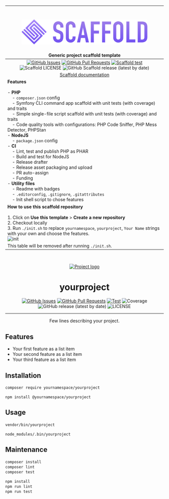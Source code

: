 [//]: # (#;< META)




| <h1 align="center"> <img src="docs/assets/logo.png" alt="Scaffold logo" width=400px/></h1> **Generic project scaffold template**                                                                                                                                                                                                                                                                                                                                                                                                                                                                                                                                                                                                                                                                                                                                                                                                                                                                                                                   |
|----------------------------------------------------------------------------------------------------------------------------------------------------------------------------------------------------------------------------------------------------------------------------------------------------------------------------------------------------------------------------------------------------------------------------------------------------------------------------------------------------------------------------------------------------------------------------------------------------------------------------------------------------------------------------------------------------------------------------------------------------------------------------------------------------------------------------------------------------------------------------------------------------------------------------------------------------------------------------------------------------------------------------------------------------|
| <div align="center">   [![GitHub Issues](https://img.shields.io/github/issues/AlexSkrypnyk/scaffold.svg)](https://github.com/AlexSkrypnyk/scaffold/issues) [![GitHub Pull Requests](https://img.shields.io/github/issues-pr/AlexSkrypnyk/scaffold.svg)](https://github.com/AlexSkrypnyk/scaffold/pulls) [![Scaffold test](https://github.com/AlexSkrypnyk/scaffold/actions/workflows/scaffold-test.yml/badge.svg)](https://github.com/AlexSkrypnyk/scaffold/actions/workflows/scaffold-test.yml)  ![Scaffold LICENSE](https://img.shields.io/github/license/AlexSkrypnyk/scaffold?label=Scaffold+license)                                                                                                                                               ![GitHub Scaffold release (latest by date)](https://img.shields.io/github/v/release/AlexSkrypnyk/scaffold?label=Scaffold+release) </div>                                                                                                                                                                                                                                                                                                              |
| <div align="center"> [Scaffold documentation](https://getscaffold.dev) </div>                                                                                                                                                                                                                                                                                                                                                                                                                                                                                                                                                                                                                                                                                                                                                                                                                                                                                                                                                                      |
| **Features**<br/><br/>- **PHP**<br>&nbsp;&nbsp;&nbsp;&nbsp;- `composer.json` config<br>&nbsp;&nbsp;&nbsp;&nbsp;- Symfony CLI command app scaffold with unit tests (with coverage) and traits<br>&nbsp;&nbsp;&nbsp;&nbsp;- Simple single-file script scaffold with unit tests (with coverage) and traits<br>&nbsp;&nbsp;&nbsp;&nbsp;- Code quality tools with configurations: PHP Code Sniffer, PHP Mess Detector, PHPStan<br>- **NodeJS**<br>&nbsp;&nbsp;&nbsp;&nbsp;- `package.json` config<br>- **CI**<br>&nbsp;&nbsp;&nbsp;&nbsp;- Lint, test and publish PHP as PHAR<br>&nbsp;&nbsp;&nbsp;&nbsp;- Build and test for NodeJS<br>&nbsp;&nbsp;&nbsp;&nbsp;- Release drafter<br>&nbsp;&nbsp;&nbsp;&nbsp;- Release asset packaging and upload<br>&nbsp;&nbsp;&nbsp;&nbsp;- PR auto-assign<br>&nbsp;&nbsp;&nbsp;&nbsp;- Funding<br>- **Utility files**<br>&nbsp;&nbsp;&nbsp;&nbsp;- Readme with badges<br>&nbsp;&nbsp;&nbsp;&nbsp;- `.editorconfig`, `.gitignore`, `.gitattributes`<br>&nbsp;&nbsp;&nbsp;&nbsp;- Init shell script to chose features |
| **How to use this scaffold repository**<br/><br/>1. Click on **Use this template** > **Create a new repository**<br>2. Checkout locally <br>3. Run `./init.sh` to replace `yournamespace`, `yourproject`, `Your Name` strings with your own and choose the features. <br/>  ![init](https://github.com/AlexSkrypnyk/scaffold/assets/378794/43962d9f-eae7-4b54-bec8-2e3139ed722c)                                                                                                                                                                                                                                                                                                                                                                                                                                                                                                                                                                                                                                                                   |
| This table will be removed after running `./init.sh`.                                                                                                                                                                                                                                                                                                                                                                                                                                                                                                                                                                                                                                                                                                                                                                                                                                                                                                                                                                                              | The contents below will be a part of your repository.                                                                                                                                                                                                                                                                                                                                                                                                                                                                                                                                                                                                                                                                                                                                                     |

<br>

[//]: # (#;> META)


<p align="center">
  <a href="" rel="noopener">
 <img width=200px height=200px src="https://i.imgur.com/6wj0hh6.jpg" alt="Project logo"></a>
</p>

<h1 align="center">yourproject</h1>

<div align="center">

  [![GitHub Issues](https://img.shields.io/github/issues/AlexSkrypnyk/scaffold.svg)](https://github.com/AlexSkrypnyk/scaffold/issues)
  [![GitHub Pull Requests](https://img.shields.io/github/issues-pr/AlexSkrypnyk/scaffold.svg)](https://github.com/AlexSkrypnyk/scaffold/pulls)
  [![Test](https://github.com/AlexSkrypnyk/scaffold/actions/workflows/test.yml/badge.svg)](https://github.com/AlexSkrypnyk/scaffold/actions/workflows/test.yml)
  ![Coverage](https://github.com/AlexSkrypnyk/scaffold/blob/_xml_coverage_reports/data/main/badge.svg)
  ![GitHub release (latest by date)](https://img.shields.io/github/v/release/AlexSkrypnyk/scaffold)
  ![LICENSE](https://img.shields.io/github/license/AlexSkrypnyk/scaffold)

</div>

---

<p align="center"> Few lines describing your project.
    <br> 
</p>

## Features

- Your first feature as a list item
- Your second feature as a list item
- Your third feature as a list item

## Installation

[//]: # (#;< PHP)

    composer require yournamespace/yourproject

[//]: # (#;> PHP)

[//]: # (#;< NODEJS)

    npm install @yournamespace/yourproject

[//]: # (#;> NODEJS)

## Usage

[//]: # (#;< PHP)

    vendor/bin/yourproject

[//]: # (#;> PHP)

[//]: # (#;< NODEJS)

    node_modules/.bin/yourproject

[//]: # (#;> NODEJS)

## Maintenance

[//]: # (#;< PHP)

    composer install
    composer lint
    composer test

[//]: # (#;> PHP)

[//]: # (#;< NODEJS)

    npm install
    npm run lint
    npm run test

[//]: # (#;> NODEJS)
